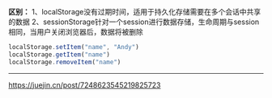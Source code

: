 
**区别：**
1、localStorage没有过期时间，适用于持久化存储需要在多个会话中共享的数据
2、sessionStorage针对一个session进行数据存储，生命周期与session相同，当用户关闭浏览器后，数据将被删除

```javascript
localStorage.setItem("name", "Andy")
localStorage.getItem("name")
localStorage.removeItem("name")
```

---

https://juejin.cn/post/7248623545219825723
